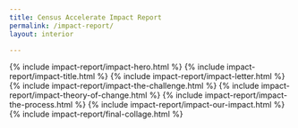 ```yaml
---
title: Census Accelerate Impact Report
permalink: /impact-report/
layout: interior

---
```

<div class="report">
{% include impact-report/impact-hero.html %}
{% include impact-report/impact-title.html %}
{% include impact-report/impact-letter.html %}
{% include impact-report/impact-the-challenge.html %}
{% include impact-report/impact-theory-of-change.html %}
{% include impact-report/impact-the-process.html %}
{% include impact-report/impact-our-impact.html %}
{% include impact-report/final-collage.html %}
</div>
